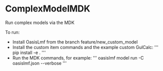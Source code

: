 # ComplexModelMDK
Run complex models via the MDK

To run:
* Install OasisLmf from the branch feature/new_custom_model
* Install the custom item commands and the example custom GulCalc:
'''
pip install -e .
'''
* Run the MDK commands, for example:
'''
oasislmf model run -C oasislmf.json --verbose
'''
